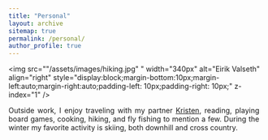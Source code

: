 ```yaml
---
title: "Personal"
layout: archive
sitemap: true
permalink: /personal/
author_profile: true
---
```



<img src=""/assets/images/hiking.jpg" " width="340px" alt="Eirik Valseth" align="right" style="display:block;margin-bottom:10px;margin-left:auto;margin-right:auto;padding-left: 10px;padding-right: 10px;" z-index="1" />



<p style="text-align: justify; padding-right: 10px;">
Outside work, I enjoy traveling with my partner <a href="https://www.usgs.gov/staff-profiles/kristen-valseth">Kristen</a>, reading, playing board games, cooking, hiking, and fly fishing to mention a few. During the winter my favorite activity is skiing, both downhill and cross country.
</p>

